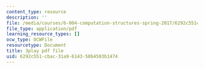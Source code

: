 ```yaml
---
content_type: resource
description: ''
file: /media/courses/6-004-computation-structures-spring-2017/6292c551cbac31a9614358b4503b1474_q38KAGAKORk.pdf
file_type: application/pdf
learning_resource_types: []
ocw_type: OCWFile
resourcetype: Document
title: 3play pdf file
uid: 6292c551-cbac-31a9-6143-58b4503b1474
---
```

